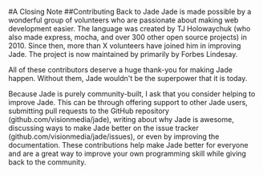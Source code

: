 #A Closing Note
##Contributing Back to Jade
Jade is made possible by a wonderful group of volunteers who are passionate about making web development easier. The language was created by TJ Holowaychuk (who also made express, mocha, and over 300 other open source projects) in 2010. Since then, more than X volunteers have joined him in improving Jade. The project is now maintained by primarily by Forbes Lindesay.

All of these contributors deserve a huge thank-you for making Jade happen. Without them, Jade wouldn't be the superpower that it is today.

Because Jade is purely community-built, I ask that you consider helping to improve Jade. This can be through offering support to other Jade users, submitting pull requests to the GitHub repository (github.com/visionmedia/jade), writing about why Jade is awesome, discussing ways to make Jade better on the issue tracker (github.com/visionmedia/jade/issues), or even by improving the documentation. These contributions help make Jade better for everyone and are a great way to improve your own programming skill while giving back to the community.

